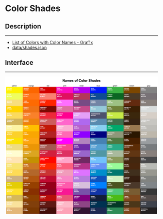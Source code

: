 # Color Shades

## Description

---

- [List of Colors with Color Names - Graf1x](https://graf1x.com/list-of-colors-with-color-names/)
- [data/shades.json](code/data/shades.json)

## Interface

---

![](assets/layout.png)
